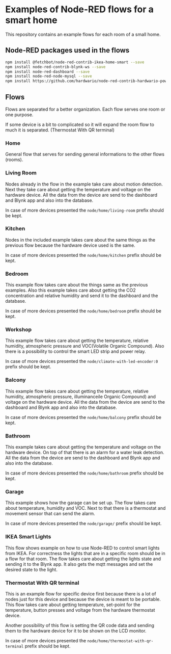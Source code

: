 # Examples of Node-RED flows for a smart home

This repository contains an example flows for each room of a small home.

## Node-RED packages used in the flows

```sh
npm install @fetchbot/node-red-contrib-ikea-home-smart --save
npm install node-red-contrib-blynk-ws --save
npm install node-red-dashboard --save
npm install node-red-node-mysql --save
npm install https://github.com/hardwario/node-red-contrib-hardwario-power-module --save
```

## Flows

Flows are separated for a better organization. Each flow serves one room or one purpose. 

If some device is a bit to complicated so it will expand the room flow to much it is separated. (Thermostat With QR terminal)

### Home

General flow that serves for sending general informations to the other flows (rooms).

### Living Room

Nodes already in the flow in the example take care about motion detection. Next they take care about getting the temperature and voltage on the hardware device. All the data from the device are send to the dashboard and Blynk app and also into the database. 

In case of more devices presented the ``node/home/living-room`` prefix should be kept.

### Kitchen
Nodes in the included example takes care about the same things as the previous flow because the hardware device used is the same. 

In case of more devices presented the ``node/home/kitchen`` prefix should be kept.

### Bedroom
This example flow takes care about the things same as the previous examples. Also this example takes care about getting the CO2 concentration and relative humidity and send it to the dashboard and the database. 

In case of more devices presented the ``node/home/bedroom`` prefix should be kept.

### Workshop
This example flow takes care about getting the temperature, relative humidity, atmospheric pressure and VOC(Volatile Organic Compound). Also there is a possibility to control the smart LED strip and power relay. 

In case of more devices presented the ``node/climate-with-led-encoder:0`` prefix should be kept. 

### Balcony
This example flow takes care about getting the temperature, relative humidity, atmospheric pressure, illuminanceile Organic Compound) and voltage on the hardware device. All the data from the device are send to the dashboard and Blynk app and also into the database. 

In case of more devices presented the ``node/home/balcony`` prefix should be kept. 

### Bathroom
This example takes care about getting the temperature and voltage on the hardware device. On top of that there is an alarm for a water leak detection. All the data from the device are send to the dashboard and Blynk app and also into the database. 

In case of more devices presented the ``node/home/bathroom`` prefix should be kept.  

### Garage
This example shows how the garage can be set up. The flow takes care about temperature, humidity and VOC. Next to that there is a thermostat and movement sensor that can send the alarm.

In case of more devices presented the ``node/garage/`` prefix should be kept.  


### IKEA Smart Lights
This flow shows example on how to use Node-RED to control smart lights from IKEA. For correctness the lights that are in a specific room should be in a flow for that room. The flow takes care about getting the lights state and sending it to the Blynk app. It also gets the mqtt messages and set the desired state to the light.

### Thermostat With QR terminal
This is an example flow for specific device first because there is a lot of nodes just for this device and because the device is meant to be portable. This flow takes care about getting temperature, set-point for the temperature, button presses and voltage from the hardware thermostat device.

Another possibility of this flow is setting the QR code data and sending them to the hardware device for it to be shown on the LCD monitor.

In case of more devices presented the ``node/home/thermostat-with-qr-terminal`` prefix should be kept.  
